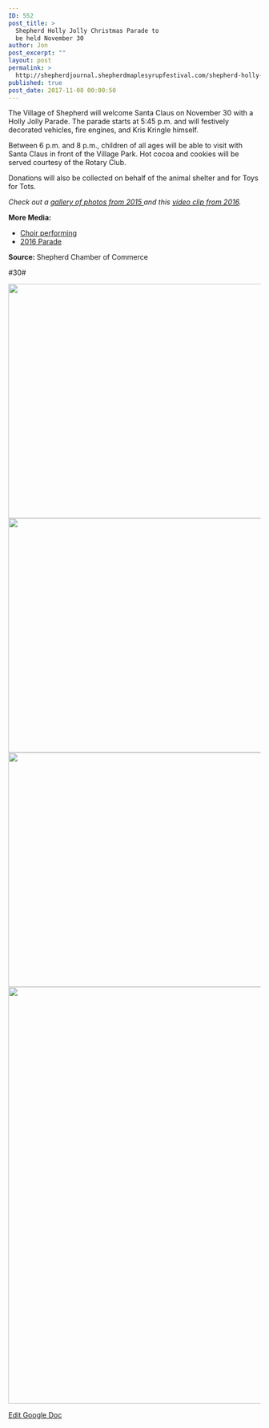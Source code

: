 ```yaml
---
ID: 552
post_title: >
  Shepherd Holly Jolly Christmas Parade to
  be held November 30
author: Jon
post_excerpt: ""
layout: post
permalink: >
  http://shepherdjournal.shepherdmaplesyrupfestival.com/shepherd-holly-jolly-christmas-parade-to-be-held-november-30
published: true
post_date: 2017-11-08 00:00:50
---
```

The Village of Shepherd will welcome Santa Claus on November 30 with a Holly Jolly Parade. The parade starts at 5:45 p.m. and will festively decorated vehicles, fire engines, and Kris Kringle himself.

Between 6 p.m. and 8 p.m., children of all ages will be able to visit with Santa Claus in front of the Village Park. Hot cocoa and cookies will be served courtesy of the Rotary Club.

Donations will also be collected on behalf of the animal shelter and for Toys for Tots.

<i>Check out a <a href="https://www.facebook.com/media/set/?set=a.10153889806420921.1073741846.153140150920&amp;type=1&amp;l=9e9820fe56">gallery of photos from 2015 </a>and this <a href="https://www.facebook.com/shepherdjournal/videos/10154861735460921/">video clip from 2016</a>.</i>

<b>More Media:</b>
<ul>
 	<li><a href="https://www.facebook.com/shepherdjournal/videos/10154861723945921/">Choir performing</a></li>
 	<li><a href="https://www.facebook.com/shepherdjournal/videos/10154861707765921/">2016 Parade</a></li>
</ul>
<b>Source: </b>Shepherd Chamber of Commerce

#30#

<img title="" src="http://shepherdjournal.shepherdmaplesyrupfestival.com/wp-content/uploads/2017/11/null-6.png" alt="" width="624" height="468" />

<img title="" src="http://shepherdjournal.shepherdmaplesyrupfestival.com/wp-content/uploads/2017/11/null-7.png" alt="" width="624" height="468" />

<img title="" src="http://shepherdjournal.shepherdmaplesyrupfestival.com/wp-content/uploads/2017/11/null-8.png" alt="" width="624" height="468" />

<img title="" src="http://shepherdjournal.shepherdmaplesyrupfestival.com/wp-content/uploads/2017/11/null-9.png" alt="" width="624" height="832" />

<a href="https://docs.google.com/document/d/1WvLmqO4yboNDFTNa1pAUCuS-AIEFEhT-ldHCt82S_xA/edit?usp=sharing">Edit Google Doc</a>